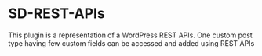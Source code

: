 # SD-REST-APIs
This plugin is a representation of a WordPress REST APIs. One custom post type having few custom fields can be accessed and added using REST APIs

